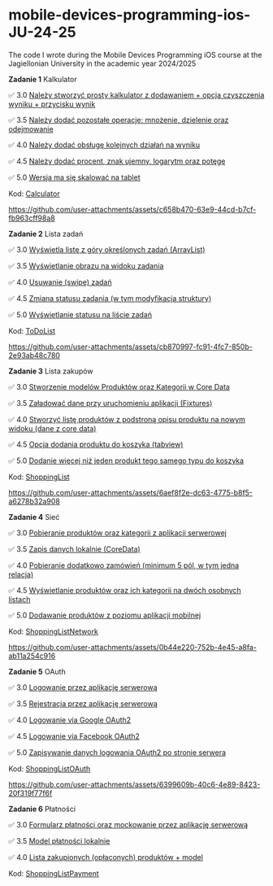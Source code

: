 # mobile-devices-programming-ios-JU-24-25
The code I wrote during the Mobile Devices Programming iOS course at the Jagiellonian University in the academic year 2024/2025

**Zadanie 1** Kalkulator

:white_check_mark: 3.0 [Należy stworzyć prosty kalkulator z dodawaniem + opcja czyszczenia wyniku + przycisku wynik](https://github.com/Tirodoragon/mobile-devices-programming-ios-JU-24-25/commit/72c8782548b9487c585b8cbcc228de8dca917441)

:white_check_mark: 3.5 [Należy dodać pozostałe operacje: mnożenie, dzielenie oraz odejmowanie](https://github.com/Tirodoragon/mobile-devices-programming-ios-JU-24-25/commit/1a980deb03b278fa4aa1313a2f9bdadc8009a4ec)

:white_check_mark: 4.0 [Należy dodać obsługę kolejnych działań na wyniku](https://github.com/Tirodoragon/mobile-devices-programming-ios-JU-24-25/commit/72c8782548b9487c585b8cbcc228de8dca917441)

:white_check_mark: 4.5 [Należy dodać procent, znak ujemny, logarytm oraz potęgę](https://github.com/Tirodoragon/mobile-devices-programming-ios-JU-24-25/commit/a90523439b419ed82d7255f286e4c79ed420185c)

:white_check_mark: 5.0 [Wersja ma się skalować na tablet](https://github.com/Tirodoragon/mobile-devices-programming-ios-JU-24-25/commit/846fec55b965e4456b73451cc94d66842feb7f36)

Kod: [Calculator](https://github.com/Tirodoragon/mobile-devices-programming-ios-JU-24-25/tree/main/Calculator)

https://github.com/user-attachments/assets/c658b470-63e9-44cd-b7cf-fb963cff98a8

**Zadanie 2** Lista zadań

:white_check_mark: 3.0 [Wyświetla listę z góry określonych zadań (ArrayList)](https://github.com/Tirodoragon/mobile-devices-programming-ios-JU-24-25/commit/432fe3fa46193adc00dd8a2b0ea8d667082e278b)

:white_check_mark: 3.5 [Wyświetlanie obrazu na widoku zadania](https://github.com/Tirodoragon/mobile-devices-programming-ios-JU-24-25/commit/61e3bce5dc2d50aab6756e3d4d82133b5c501515)

:white_check_mark: 4.0 [Usuwanie (swipe) zadań](https://github.com/Tirodoragon/mobile-devices-programming-ios-JU-24-25/commit/33476d913d34461d89de2cd8cf721c4e701fa6b2)

:white_check_mark: 4.5 [Zmiana statusu zadania (w tym modyfikacja struktury)](https://github.com/Tirodoragon/mobile-devices-programming-ios-JU-24-25/commit/64c9672a9c1bc3c50a37613f3fd3c94daa37e515)

:white_check_mark: 5.0 [Wyświetlanie statusu na liście zadań](https://github.com/Tirodoragon/mobile-devices-programming-ios-JU-24-25/commit/3c68ef2d1e452a4870afa23419efc7d289abe7a7)

Kod: [ToDoList](https://github.com/Tirodoragon/mobile-devices-programming-ios-JU-24-25/tree/main/ToDoList)

https://github.com/user-attachments/assets/cb870997-fc91-4fc7-850b-2e93ab48c780

**Zadanie 3** Lista zakupów

:white_check_mark: 3.0 [Stworzenie modelów Produktów oraz Kategorii w Core Data](https://github.com/Tirodoragon/mobile-devices-programming-ios-JU-24-25/commit/023df0eed8d63229eb7b71909ed7b1555f28d90a)

:white_check_mark: 3.5 [Załadować dane przy uruchomieniu aplikacji (Fixtures)](https://github.com/Tirodoragon/mobile-devices-programming-ios-JU-24-25/commit/359c3a53ea43aec5a26749d5b9d3c70b2c7fd893)

:white_check_mark: 4.0 [Stworzyć listę produktów z podstroną opisu produktu na nowym widoku (dane z core data)](https://github.com/Tirodoragon/mobile-devices-programming-ios-JU-24-25/commit/b17a4e1bafb1386260ec212023de482151452a9f)

:white_check_mark: 4.5 [Opcja dodania produktu do koszyka (tabview)](https://github.com/Tirodoragon/mobile-devices-programming-ios-JU-24-25/commit/10fc810c7e4c36441bea12701fb86144ce681d56)

:white_check_mark: 5.0 [Dodanie więcej niż jeden produkt tego samego typu do koszyka](https://github.com/Tirodoragon/mobile-devices-programming-ios-JU-24-25/commit/60e6ffcb4355021f7ed2126c63bbe8b32e18f00f)

Kod: [ShoppingList](https://github.com/Tirodoragon/mobile-devices-programming-ios-JU-24-25/tree/main/ShoppingList)

https://github.com/user-attachments/assets/6aef8f2e-dc63-4775-b8f5-a6278b32a908

**Zadanie 4** Sieć

:white_check_mark: 3.0 [Pobieranie produktów oraz kategorii z aplikacji serwerowej](https://github.com/Tirodoragon/mobile-devices-programming-ios-JU-24-25/commit/b21e42b944c89fc88fb9904758004a15a84764e4)

:white_check_mark: 3.5 [Zapis danych lokalnie (CoreData)](https://github.com/Tirodoragon/mobile-devices-programming-ios-JU-24-25/commit/129c065659695182a62da81b7da2ae2a2a678493)

:white_check_mark: 4.0 [Pobieranie dodatkowo zamówień (minimum 5 pól, w tym jedna relacja)](https://github.com/Tirodoragon/mobile-devices-programming-ios-JU-24-25/commit/a61fedcf427d835e2050119ae2beded79347a2d2)

:white_check_mark: 4.5 [Wyświetlanie produktów oraz ich kategorii na dwóch osobnych listach](https://github.com/Tirodoragon/mobile-devices-programming-ios-JU-24-25/commit/53e25f4da737ae54adebc99db7e08ae87d9ecf5f)

:white_check_mark: 5.0 [Dodawanie produktów z poziomu aplikacji mobilnej](https://github.com/Tirodoragon/mobile-devices-programming-ios-JU-24-25/commit/c77982782eac30750966799c32851c1270827879)

Kod: [ShoppingListNetwork](https://github.com/Tirodoragon/mobile-devices-programming-ios-JU-24-25/tree/main/ShoppingListNetwork)

https://github.com/user-attachments/assets/0b44e220-752b-4e45-a8fa-ab11a254c916

**Zadanie 5** OAuth

:white_check_mark: 3.0 [Logowanie przez aplikację serwerową](https://github.com/Tirodoragon/mobile-devices-programming-ios-JU-24-25/commit/d1ad2cff4b3ad0eee5b9c97e9eb16d4eb4e551ea)

:white_check_mark: 3.5 [Rejestracja przez aplikację serwerową](https://github.com/Tirodoragon/mobile-devices-programming-ios-JU-24-25/commit/e128843595c2b49c1bcb98e83bdae92dd8a258c7)

:white_check_mark: 4.0 [Logowanie via Google OAuth2](https://github.com/Tirodoragon/mobile-devices-programming-ios-JU-24-25/commit/16a60ccf4097cb8f843ff98a7d50e1ddf59aee82)

:white_check_mark: 4.5 [Logowanie via Facebook OAuth2](https://github.com/Tirodoragon/mobile-devices-programming-ios-JU-24-25/commit/edb14bea0d9dbcf47e87501e4a1ce0f3eed2f32d)

:white_check_mark: 5.0 [Zapisywanie danych logowania OAuth2 po stronie serwera](https://github.com/Tirodoragon/mobile-devices-programming-ios-JU-24-25/commit/0a24879f9a68894b731fe2a3b32c94e1651209c8)

Kod: [ShoppingListOAuth](https://github.com/Tirodoragon/mobile-devices-programming-ios-JU-24-25/tree/main/ShoppingListOAuth)

https://github.com/user-attachments/assets/6399609b-40c6-4e89-8423-20f319f77f6f

**Zadanie 6** Płatności

:white_check_mark: 3.0 [Formularz płatności oraz mockowanie przez aplikację serwerową](https://github.com/Tirodoragon/mobile-devices-programming-ios-JU-24-25/commit/1e36ead4a37c5bcc8f0d775dc9cc0be321fe4874)

:white_check_mark: 3.5 [Model płatności lokalnie](https://github.com/Tirodoragon/mobile-devices-programming-ios-JU-24-25/commit/c61cd23052962eb17b3b66fff0bd7892fd2ff202)

:white_check_mark: 4.0 [Lista zakupionych (opłaconych) produktów + model](https://github.com/Tirodoragon/mobile-devices-programming-ios-JU-24-25/commit/df2e482a5d8d37d32ba2a9c98b94710d100ebff6)

Kod: [ShoppingListPayment](https://github.com/Tirodoragon/mobile-devices-programming-ios-JU-24-25/tree/main/ShoppingListPayment)
